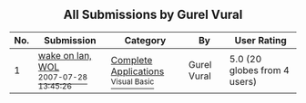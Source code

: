 ﻿<div align="center">

## All Submissions by Gurel Vural

</div>

No.  | Submission | Category | By   | User Rating
---- | ---------- | -------- | ---- | -----------
1 | [wake on lan, WOL<br /><sup>2007-07-28 13:45:26</sup>](https://github.com/Planet-Source-Code/gurel-vural-wake-on-lan-wol__1-69071) | [Complete Applications<br /><sup>Visual Basic</sup>](../ByCategory/complete-applications__1-27.md) | Gurel Vural | 5.0 (20 globes from 4 users)
